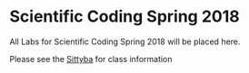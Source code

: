 # Scientific Coding Spring 2018
All Labs for Scientific Coding Spring 2018 will be placed here.

Please see the [Sittyba](Sittyba.pdf) for class information
